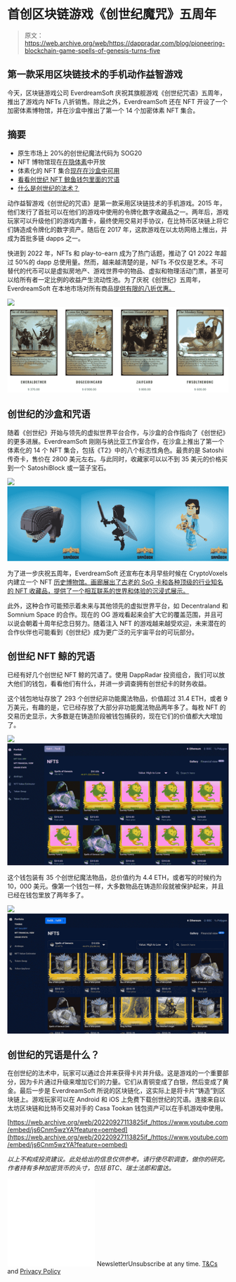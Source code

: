 # 首创区块链游戏《创世纪魔咒》五周年

> 原文：<https://web.archive.org/web/https://dappradar.com/blog/pioneering-blockchain-game-spells-of-genesis-turns-five>

## 第一款采用区块链技术的手机动作益智游戏

今天，区块链游戏公司 EverdreamSoft 庆祝其旗舰游戏《创世纪咒语》五周年，推出了游戏内 NFTs 八折销售。除此之外，EverdreamSoft 还在 NFT 开设了一个加密体素博物馆，并在沙盒中推出了第一个 14 个加密体素 NFT 集合。

## 摘要

*   原生市场上 20%的创世纪魔法代码为 SOG20
*   NFT 博物馆现在[在隐体素](https://web.archive.org/web/20220927113825/https://www.cryptovoxels.com/play?coords=E@355E,298S)中开放
*   体素化的 NFT 集合[现在在沙盒中可用](https://web.archive.org/web/20220927113825/https://www.sandbox.game/en/shop/?collections=71)
*   [看看创世纪 NFT 鲸鱼钱包里面的咒语](https://web.archive.org/web/20220927113825/https://dappradar.com/blog/pioneering-blockchain-game-spells-of-genesis-turns-five/#Spells-of-Genesis-NFT-Whales-)
*   [什么是创世纪的法术？](https://web.archive.org/web/20220927113825/https://dappradar.com/blog/pioneering-blockchain-game-spells-of-genesis-turns-five/#What-is-Spells-of-Genesis?)

动作益智游戏《创世纪的咒语》是第一款采用区块链技术的手机游戏。2015 年，他们发行了首批可以在他们的游戏中使用的令牌化数字收藏品之一。两年后，游戏玩家可以升级他们的游戏内置卡，最终使用交易对手协议，在比特币区块链上将它们铸造成令牌化的数字资产。随后在 2017 年，这款游戏在以太坊网络上推出，并成为首批多链 dapps 之一。

快进到 2022 年，NFTs 和 play-to-earn 成为了热门话题，推动了 Q1 2022 年超过 50%的 dapp 总使用量。然而，越来越清楚的是，NFTs 不仅仅是艺术。不可替代的代币可以是虚拟房地产、游戏世界中的物品、虚拟和物理活动门票，甚至可以给所有者一定比例的收益产生流动性池。为了庆祝《创世纪》五周年，EverdreamSoft 在本地市场对所有商品[提供有限的八折优惠。](https://web.archive.org/web/20220927113825/https://crystalsuite.com/store/?orderby=price)

![](img/d9d5cb15b483b44b3c6a2f1bc73cc176.png)![](img/e7898f6d858b933607dfd666017795e8.png)

## 创世纪的沙盒和咒语

随着《创世纪》开始与领先的虚拟世界平台合作，与沙盒的合作指向了《创世纪》的更多进展。EverdreamSoft 刚刚与纳比亚工作室合作，在沙盒上推出了第一个体素化的 14 个 NFT 集合，包括《T2》中的八个标志性角色。最贵的是 Satoshi 传奇卡，售价在 2800 美元左右。与此同时，收藏家可以以不到 35 美元的价格买到一个 SatoshiBlock 或一篮子宝石。

![](img/3cc033770495fe645c773a9add753b97.png)![Spells of Genesis ](img/425b325ca5c1bbae3e47e8ad1d159808.png)

为了进一步庆祝五周年，EverdreamSoft 还宣布在本月早些时候在 CryptoVoxels 内建立一个 NFT [历史博物馆。画廊展出了古老的 SoG 卡和各种顶级的行业知名的 NFT 收藏品，提供了一个相互联系的世界和体验的沉浸式展示。](https://web.archive.org/web/20220927113825/https://www.cryptovoxels.com/play?coords=E@355.5E,298S,0.5U)

此外，这种合作可能预示着未来与其他领先的虚拟世界平台，如 Decentraland 和 Somnium Space 的合作。现在的 OG 游戏看起来会扩大它的覆盖范围，并且可以说会朝着十周年纪念日努力。随着注入 NFT 的游戏越来越受欢迎，未来潜在的合作伙伴也可能看到《创世纪》成为更广泛的元宇宙平台的可玩部分。

## 创世纪 NFT 鲸的咒语

已经有好几个创世纪 NFT 鲸的咒语了。使用 DappRadar 投资组合，我们可以放大他们的钱包，看看他们有什么，并进一步调查拥有创世纪卡的财务收益。

这个钱包地址存放了 293 个创世纪非功能魔法物品，价值超过 31.4 ETH，或者 9 万美元，有趣的是，它已经存放了大部分非功能魔法物品两年多了。每枚 NFT 的交易历史显示，大多数是在铸造阶段被钱包捕获的，现在它们的价值都大大增加了。

![](img/9c331f53b1f7c37ca90138e7ad5229ad.png)![Spells of Genesis ](img/b1831847f030917550f9fbb63c6971a2.png)

这个钱包装有 35 个创世纪魔法物品，总价值约为 4.4 ETH，或者写的时候约为 10，000 美元。像第一个钱包一样，大多数物品在铸造阶段就被保护起来，并且已经在钱包里放了两年多了。

![](img/1187cb0ca60fecc924a53b45fe264b4c.png)![Spells of Genesis ](img/e175609bd4c9da0f65151b8597412a3c.png)

## 创世纪的咒语是什么？

在创世纪的法术中，玩家可以通过合并来获得卡片并升级。这是游戏的一个重要部分，因为卡片通过升级来增加它们的力量。它们从青铜变成了白银，然后变成了黄金。最后一步是 EverdreamSoft 所说的区块链化，这实际上是将卡片“铸造”到区块链上。游戏玩家可以在 Android 和 iOS 上免费下载创世纪的咒语。连接来自以太坊区块链和比特币交易对手的 Casa Tookan 钱包资产可以在手机游戏中使用。

[https://web.archive.org/web/20220927113825if_/https://www.youtube.com/embed/js6Cnm5wzYA?feature=oembed](https://web.archive.org/web/20220927113825if_/https://www.youtube.com/embed/js6Cnm5wzYA?feature=oembed)

*以上不构成投资建议。此处给出的信息仅供参考。请行使尽职调查，做你的研究。作者持有多种加密货币的头寸，包括 BTC、瑞士法郎和雷达。*

![](img/6d5a4a2d609c56e1a5771717e54ba759.png) NewsletterUnsubscribe at any time. [T&Cs](https://web.archive.org/web/20220927113825/https://dappradar.com/terms) and [Privacy Policy](https://web.archive.org/web/20220927113825/https://dappradar.com/privacy-policy)